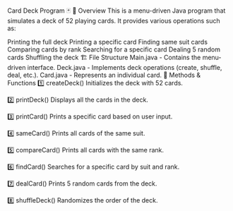 Card Deck Program 🃏
📌 Overview
This is a menu-driven Java program that simulates a deck of 52 playing cards. It provides various operations such as:

Printing the full deck
Printing a specific card
Finding same suit cards
Comparing cards by rank
Searching for a specific card
Dealing 5 random cards
Shuffling the deck
🏗️ File Structure
Main.java - Contains the menu-driven interface.
Deck.java - Implements deck operations (create, shuffle, deal, etc.).
Card.java - Represents an individual card.
📂 Methods & Functions
1️⃣ createDeck()
Initializes the deck with 52 cards.

2️⃣ printDeck()
Displays all the cards in the deck.

3️⃣ printCard()
Prints a specific card based on user input.

4️⃣ sameCard()
Prints all cards of the same suit.

5️⃣ compareCard()
Prints all cards with the same rank.

6️⃣ findCard()
Searches for a specific card by suit and rank.

7️⃣ dealCard()
Prints 5 random cards from the deck.

8️⃣ shuffleDeck()
Randomizes the order of the deck.
